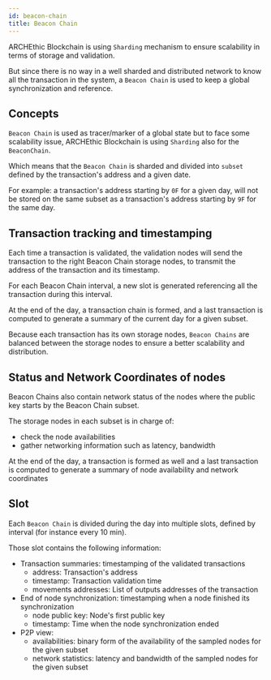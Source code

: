 ```yaml
---
id: beacon-chain
title: Beacon Chain
---
```


ARCHEthic Blockchain is using `Sharding` mechanism to ensure scalability in terms of storage and validation.

But since there is no way in a well sharded and distributed network to know all the transaction in the system,
a `Beacon Chain` is used to keep a global synchronization and reference.

## Concepts

`Beacon Chain` is used as tracer/marker of a global state but to face some scalability issue, ARCHEthic Blockchain is using `Sharding` also for the `BeaconChain`.

Which means that the `Beacon Chain` is sharded and divided into `subset` defined by the transaction's address and a given date.

For example: a transaction's address starting by `0F` for a given day, will not be stored on the same subset as a transaction's address starting by `9F` for the same day.


## Transaction tracking and timestamping

Each time a transaction is validated, the validation nodes will send the transaction to the right Beacon Chain storage nodes, to transmit the address of the transaction and its timestamp.

For each Beacon Chain interval, a new slot is generated referencing all the transaction during this interval.

At the end of the day, a transaction chain is formed, and a last transaction is computed to generate a summary of the current day for a given subset.

Because each transaction has its own storage nodes, `Beacon Chains` are balanced between the storage nodes to ensure a better scalability and distribution.

## Status and Network Coordinates of nodes

Beacon Chains also contain network status of the nodes where the public key starts by the Beacon Chain subset.

The storage nodes in each subset is in charge of:
- check the node availabilities
- gather networking information such as latency, bandwidth

At the end of the day, a transaction is formed as well and a last transaction is computed to generate a summary of node availability and network coordinates

## Slot

Each `Beacon Chain` is divided during the day into multiple slots, defined by interval (for instance every 10 min).

Those slot contains the following information:
- Transaction summaries: timestamping of the validated transactions
  - address: Transaction's address
  - timestamp: Transaction validation time
  - movements addresses: List of outputs addresses of the transaction
- End of node synchronization: timestamping when a node finished its synchronization
  - node public key: Node's first public key
  - timestamp: Time when the node synchronization ended
- P2P view:
     - availabilities: binary form of the availability of the sampled nodes for the given subset
     - network statistics: latency and bandwidth of the sampled nodes for the given subset

